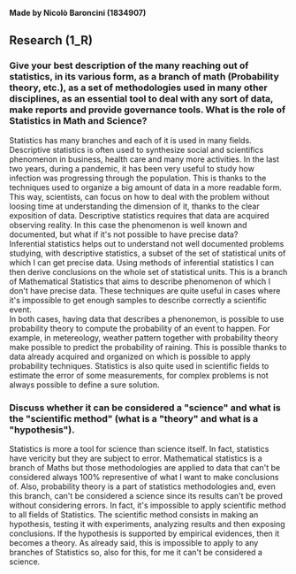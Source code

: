 **Made by Nicolò Baroncini (1834907)**

## Research (1_R)
### Give your best description of the many reaching out of statistics, in its various form, as a branch of math (Probability theory, etc.), as a set of methodologies used in many other disciplines, as an essential tool to deal with any sort of data, make reports and provide governance tools. What is the role of Statistics in Math and Science?
Statistics has many branches and each of it is used in many fields.\
Descriptive statistics is often used to synthesize social and scientifics phenomenon in business, health care and many more activities. In the last two years, during a pandemic, it has been very useful to study how infection was progressing through the population. This is thanks to the techniques used to organize a big amount of data in a more readable form. This way, scientists, can focus on how to deal with the problem without loosing time at understanding the dimension of it, thanks to the clear exposition of data.  Descriptive statistics requires that data are acquired observing reality. In this case the phenomenon is well known and documented, but what if it's not possible to have precise data?\
Inferential statistics helps out to understand not well documented problems studying, with descriptive statistics, a subset of the set of statistical units of which I can get precise data. Using methods of inferential statistics I can then derive conclusions on the whole set of statistical units. This is a branch of Mathematical Statistics that aims to describe phenomenon of which I don't have precise data. These techniques are quite useful in cases where it's impossible to get enough samples to describe correctly a scientific event.\
In both cases, having data that describes a phenonemon, is possible to use probability theory to compute the probability of an event to happen. For example, in metereology, weather pattern together with probability theory make possible to predict the probability of raining. This is possible thanks to data already acquired and organized on which is possible to apply probability techniques.
Statistics is also quite used in scientific fields to estimate the error of some measurements, for complex problems is not always possible to define a sure solution.

### Discuss whether it can be considered a "science" and what is the "scientific method" (what is a "theory" and what is a "hypothesis").
Statistics is more a tool for science than science itself. In fact, statistics have vericity but they are subject to error. Mathematical statistics is a branch of Maths but those methodologies are applied to data that can't be considered always 100% representive of what I want to make conclusions of. Also, probability theory is a part of statistics methodologies and, even this branch, can't be considered a science since its results can't be proved without considering errors. In fact, it's impossible to apply scientific method to all fields of Statistics. The scientific method consists in making an hypothesis, testing it with experiments, analyzing results and then exposing conclusions. If the hypothesis is supported by empirical evidences, then it becomes a theory. As already said, this is impossible to apply to any branches of Statistics so, also for this, for me it can't be considered a science.
